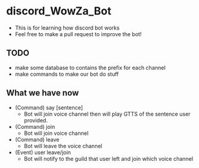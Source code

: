 # discord_WowZa_Bot
* This is for learning how discord bot works
* Feel free to make a pull request to improve the bot!

## TODO
+ make some database to contains the prefix for each channel
+ make commands to make our bot do stuff

## What we have now
+ (Command) say [sentence]
    - Bot will join voice channel then will play GTTS of the sentence user provided.
+ (Command) join 
    - Bot will join voice channel
+ (Command) leave
    - Bot will leave the voice channel
+ (Event) user leave/join
    - Bot will notify to the guild that user left and join which voice channel
